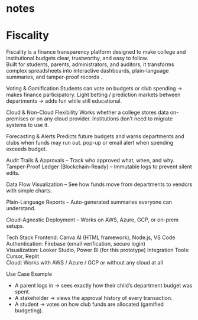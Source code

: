 # notes
# Fiscality

Fiscality is a finance transparency platform designed to make  college and institutional budgets  clear, trustworthy, and easy to follow.  
Built for students, parents, administrators, and auditors, it transforms complex spreadsheets into  interactive dashboards, plain-language summaries, and tamper-proof records .

Voting & Gamification
Students can vote on budgets or club spending → makes finance participatory.
Light betting / prediction markets between departments → adds fun while still educational.

Cloud & Non-Cloud Flexibility
Works whether a college stores data on-premises or on any cloud provider.
Institutions don’t need to migrate systems to use it.

Forecasting & Alerts
Predicts future budgets and warns departments and clubs when funds may run out.
pop-up or email alert when spending exceeds budget.

Audit Trails & Approvals  – Track who approved what, when, and why.  
Tamper-Proof Ledger (Blockchain-Ready)  – Immutable logs to prevent silent edits.  

Data Flow Visualization  – See how funds move from departments to vendors with simple charts.  

Plain-Language Reports  – Auto-generated summaries everyone can understand.  

Cloud-Agnostic Deployment  – Works on AWS, Azure, GCP, or on-prem setups.  

Tech Stack
 Frontend: Canva AI (HTML framework), Node.js, VS Code  
 Authentication: Firebase (email verification, secure login)  
 Visualization: Looker Studio, Power BI  (for this prototype)
Integration Tools: Cursor, Replit  
  Cloud: Works with AWS / Azure / GCP  or without any cloud at all  

Use Case Example
- A parent logs in → sees exactly how their child’s department budget was spent.  
- A stakeholder → views the approval history of every transaction.  
- A student → votes on how club funds are allocated (gamified budgeting).  


